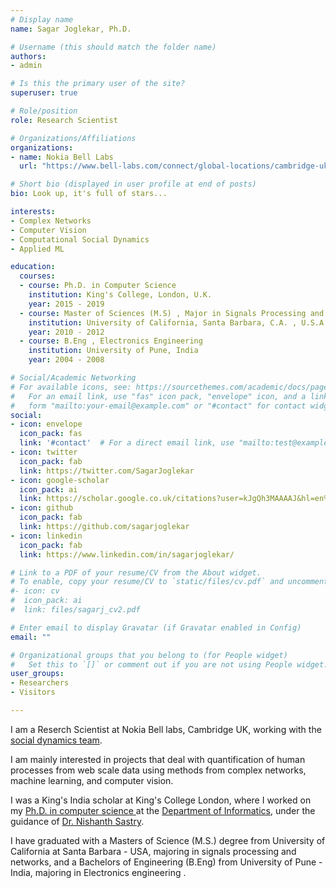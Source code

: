 ```yaml
---
# Display name
name: Sagar Joglekar, Ph.D.

# Username (this should match the folder name)
authors:
- admin

# Is this the primary user of the site?
superuser: true

# Role/position
role: Research Scientist

# Organizations/Affiliations
organizations:
- name: Nokia Bell Labs
  url: "https://www.bell-labs.com/connect/global-locations/cambridge-uk/"

# Short bio (displayed in user profile at end of posts)
bio: Look up, it's full of stars... 

interests:
- Complex Networks
- Computer Vision
- Computational Social Dynamics
- Applied ML

education:
  courses:
  - course: Ph.D. in Computer Science
    institution: King's College, London, U.K.
    year: 2015 - 2019
  - course: Master of Sciences (M.S) , Major in Signals Processing and Networks
    institution: University of California, Santa Barbara, C.A. , U.S.A
    year: 2010 - 2012
  - course: B.Eng , Electronics Engineering
    institution: University of Pune, India
    year: 2004 - 2008

# Social/Academic Networking
# For available icons, see: https://sourcethemes.com/academic/docs/page-builder/#icons
#   For an email link, use "fas" icon pack, "envelope" icon, and a link in the
#   form "mailto:your-email@example.com" or "#contact" for contact widget.
social:
- icon: envelope
  icon_pack: fas
  link: '#contact'  # For a direct email link, use "mailto:test@example.org".
- icon: twitter
  icon_pack: fab
  link: https://twitter.com/SagarJoglekar
- icon: google-scholar
  icon_pack: ai
  link: https://scholar.google.co.uk/citations?user=kJgQh3MAAAAJ&hl=en%3E
- icon: github
  icon_pack: fab
  link: https://github.com/sagarjoglekar
- icon: linkedin
  icon_pack: fab
  link: https://www.linkedin.com/in/sagarjoglekar/

# Link to a PDF of your resume/CV from the About widget.
# To enable, copy your resume/CV to `static/files/cv.pdf` and uncomment the #lines below. 
#- icon: cv
#  icon_pack: ai
#  link: files/sagarj_cv2.pdf

# Enter email to display Gravatar (if Gravatar enabled in Config)
email: ""

# Organizational groups that you belong to (for People widget)
#   Set this to `[]` or comment out if you are not using People widget.
user_groups:
- Researchers
- Visitors

---
```


I am a Reserch Scientist at Nokia Bell labs, Cambridge UK, working with the <a href="http://social-dynamics.net/team.html">social dynamics team</a>.
<p>
I am mainly interested in projects that deal with quantification of human processes from web scale data using methods from complex networks, machine learning, and computer vision. 
<p> 
I was a King's India scholar at King's College London, where I worked on my <a href="https://kclpure.kcl.ac.uk/portal/en/theses/from-communities-to-crowds(1365a91f-48ae-4071-b46e-f7e253745573).html">Ph.D. in computer science </a> at the <a href="https://kclpure.kcl.ac.uk/portal/en/persons/sagar-joglekar(c955bb8a-f596-4474-98a1-78a1dd9d94ad).html">Department of Informatics</a>, under the guidance of <a href="https://nms.kcl.ac.uk/nishanth.sastry/">Dr. Nishanth Sastry</a>. 
<p>
I have graduated with a Masters of Science (M.S.) degree from University of California at Santa Barbara - USA,  majoring in signals processing and networks, and a Bachelors of Engineering (B.Eng) from University of Pune - India, majoring in Electronics engineering .
